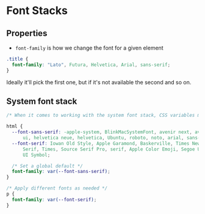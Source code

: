 # Font Stacks

## Properties

- `font-family` is how we change the font for a given element

```css
.title {
  font-family: "Lato", Futura, Helvetica, Arial, sans-serif;
}
```

Ideally it'll pick the first one, but if it's not available the second and so on.

## System font stack

```css
/* When it comes to working with the system font stack, CSS variables make life way nicer: */

html {
  --font-sans-serif: -apple-system, BlinkMacSystemFont, avenir next, avenir, segoe
      ui, helvetica neue, helvetica, Ubuntu, roboto, noto, arial, sans-serif;
  --font-serif: Iowan Old Style, Apple Garamond, Baskerville, Times New Roman, Droid
      Serif, Times, Source Serif Pro, serif, Apple Color Emoji, Segoe UI Emoji, Segoe
      UI Symbol;

  /* Set a global default */
  font-family: var(--font-sans-serif);
}

/* Apply different fonts as needed */
p {
  font-family: var(--font-serif);
}
```
